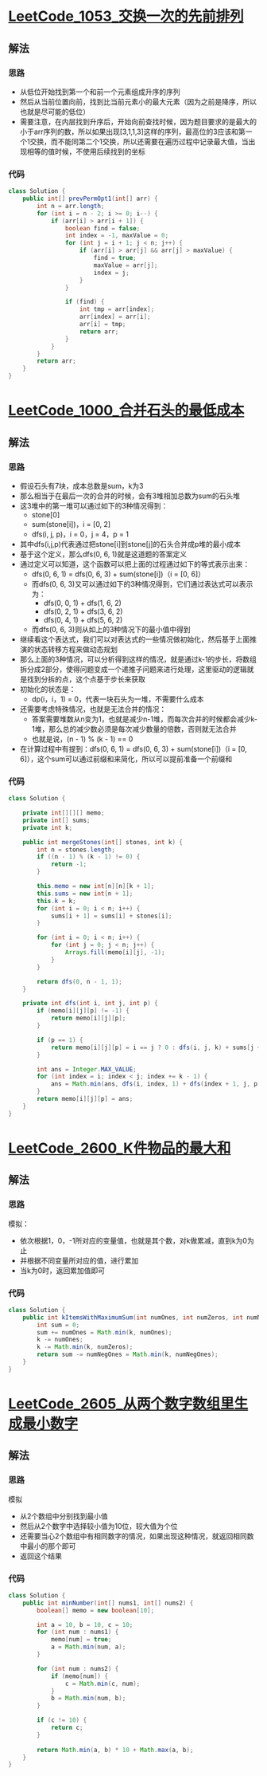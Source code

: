 # [LeetCode_1053_交换一次的先前排列](https://leetcode.cn/problems/previous-permutation-with-one-swap/)
## 解法
### 思路
- 从低位开始找到第一个和前一个元素组成升序的序列
- 然后从当前位置向前，找到比当前元素小的最大元素（因为之前是降序，所以也就是尽可能的低位）
- 需要注意，在内层找到升序后，开始向前查找时候，因为题目要求的是最大的小于arr序列的数，所以如果出现[3,1,1,3]这样的序列，最高位的3应该和第一个1交换，而不能同第二个1交换，所以还需要在遍历过程中记录最大值，当出现相等的值时候，不使用后续找到的坐标
### 代码
```java
class Solution {
    public int[] prevPermOpt1(int[] arr) {
        int n = arr.length;
        for (int i = n - 2; i >= 0; i--) {
            if (arr[i] > arr[i + 1]) {
                boolean find = false;
                int index = -1, maxValue = 0;
                for (int j = i + 1; j < n; j++) {
                    if (arr[i] > arr[j] && arr[j] > maxValue) {
                        find = true;
                        maxValue = arr[j];
                        index = j;
                    }
                }

                if (find) {
                    int tmp = arr[index];
                    arr[index] = arr[i];
                    arr[i] = tmp;
                    return arr;
                }
            }
        }
        return arr;
    }
}
```
# [LeetCode_1000_合并石头的最低成本](https://leetcode.cn/problems/minimum-cost-to-merge-stones/)
## 解法
### 思路
- 假设石头有7块，成本总数是sum，k为3
- 那么相当于在最后一次的合并的时候，会有3堆相加总数为sum的石头堆
- 这3堆中的第一堆可以通过如下的3种情况得到：
    - stone[0]
    - sum(stone[i])，i = [0, 2]
    - dfs(i, j, p)，i = 0，j = 4，p = 1
- 其中dfs(i,j,p)代表通过把stone[i]到stone[j]的石头合并成p堆的最小成本
- 基于这个定义，那么dfs(0, 6, 1)就是这道题的答案定义
- 通过定义可以知道，这个函数可以把上面的过程通过如下的等式表示出来：
    - dfs(0, 6, 1) = dfs(0, 6, 3) + sum(stone[i])（i = [0, 6]）
    - 而dfs(0, 6, 3)又可以通过如下的3种情况得到，它们通过表达式可以表示为：
        - dfs(0, 0, 1) + dfs(1, 6, 2)
        - dfs(0, 2, 1) + dfs(3, 6, 2)
        - dfs(0, 4, 1) + dfs(5, 6, 2)
    - 而dfs(0, 6, 3)则从如上的3种情况下的最小值中得到
- 继续看这个表达式，我们可以对表达式的一些情况做初始化，然后基于上面推演的状态转移方程来做动态规划
- 那么上面的3种情况，可以分析得到这样的情况，就是通过k-1的步长，将数组拆分成2部分，使得问题变成一个递推子问题来进行处理，这里驱动的逻辑就是找到分拆的点，这个点基于步长来获取
- 初始化的状态是：
    - dp(i，i，1) = 0，代表一块石头为一堆，不需要什么成本
- 还需要考虑特殊情况，也就是无法合并的情况：
    - 答案需要堆数从n变为1，也就是减少n-1堆，而每次合并的时候都会减少k-1堆，那么总的减少数必须是每次减少数量的倍数，否则就无法合并
    - 也就是说，(n - 1) % (k - 1) == 0
- 在计算过程中有提到：dfs(0, 6, 1) = dfs(0, 6, 3) + sum(stone[i])（i = [0, 6]），这个sum可以通过前缀和来简化，所以可以提前准备一个前缀和
### 代码
```java
class Solution {

    private int[][][] memo;
    private int[] sums;
    private int k;

    public int mergeStones(int[] stones, int k) {
        int n = stones.length;
        if ((n - 1) % (k - 1) != 0) {
            return -1;
        }

        this.memo = new int[n][n][k + 1];
        this.sums = new int[n + 1];
        this.k = k;
        for (int i = 0; i < n; i++) {
            sums[i + 1] = sums[i] + stones[i];
        }

        for (int i = 0; i < n; i++) {
            for (int j = 0; j < n; j++) {
                Arrays.fill(memo[i][j], -1);
            }
        }

        return dfs(0, n - 1, 1);
    }

    private int dfs(int i, int j, int p) {
        if (memo[i][j][p] != -1) {
            return memo[i][j][p];
        }

        if (p == 1) {
            return memo[i][j][p] = i == j ? 0 : dfs(i, j, k) + sums[j + 1] - sums[i];
        }

        int ans = Integer.MAX_VALUE;
        for (int index = i; index < j; index += k - 1) {
            ans = Math.min(ans, dfs(i, index, 1) + dfs(index + 1, j, p - 1));
        }
        return memo[i][j][p] = ans;
    }
}
```
# [LeetCode_2600_K件物品的最大和](https://leetcode.cn/problems/k-items-with-the-maximum-sum/)
## 解法
### 思路
模拟：
- 依次根据1，0，-1所对应的变量值，也就是其个数，对k做累减，直到k为0为止
- 并根据不同变量所对应的值，进行累加
- 当k为0时，返回累加值即可
### 代码
```java
class Solution {
    public int kItemsWithMaximumSum(int numOnes, int numZeros, int numNegOnes, int k) {
        int sum = 0;
        sum += numOnes = Math.min(k, numOnes);
        k -= numOnes;
        k -= Math.min(k, numZeros);
        return sum -= numNegOnes = Math.min(k, numNegOnes);
    }
}
```
# [LeetCode_2605_从两个数字数组里生成最小数字](https://leetcode.cn/problems/form-smallest-number-from-two-digit-arrays/)
## 解法
### 思路
模拟
- 从2个数组中分别找到最小值
- 然后从2个数字中选择较小值为10位，较大值为个位
- 还需要当心2个数组中有相同数字的情况，如果出现这种情况，就返回相同数中最小的那个即可
- 返回这个结果
### 代码
```java
class Solution {
    public int minNumber(int[] nums1, int[] nums2) {
        boolean[] memo = new boolean[10];

        int a = 10, b = 10, c = 10;
        for (int num : nums1) {
            memo[num] = true;
            a = Math.min(num, a);
        }

        for (int num : nums2) {
            if (memo[num]) {
                c = Math.min(c, num);
            }
            b = Math.min(num, b);
        }

        if (c != 10) {
            return c;
        }
        
        return Math.min(a, b) * 10 + Math.max(a, b);
    }
}
```